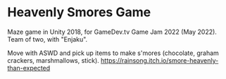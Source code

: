 # Heavenly Smores Game
 Maze game in Unity 2018, for GameDev.tv Game Jam 2022 (May 2022).
 Team of two, with "Enjaku".

 Move with ASWD and pick up items to make s'mores (chocolate, graham crackers, marshmallows, stick).
 https://rainsong.itch.io/smore-heavenly-than-expected